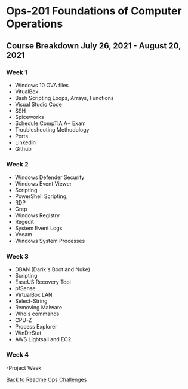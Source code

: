 # Ops-201 Foundations of Computer Operations

## Course Breakdown July 26, 2021 - August 20, 2021

### Week 1
- Windows 10 OVA files
- VitualBox
- Bash Scripting Loops, Arrays, Functions 
- Visual Studio Code
- SSH
- Spiceworks
- Schedule CompTIA A+ Exam
- Troubleshooting Methodology
- Ports
- Linkedin
- Github

### Week 2
- Windows Defender Security
- Windows Event Viewer
- Scripting
- PowerShell Scripting,
- RDP 
- Grep
- Windows Registry
- Regedit
- System Event Logs
- Veeam
- Windows System Processes 

### Week 3
- DBAN (Darik's Boot and Nuke)
- Scripting
- EaseUS Recovery Tool
- pfSense
- VirtualBox LAN
- Select-String
- Removing Malware
- Whois commands
- CPU-Z
- Process Explorer
- WinDirStat
- AWS Lightsail and EC2

### Week 4
-Project Week

[Back to Readme](README.md)
[Ops Challenges](challenges.md)